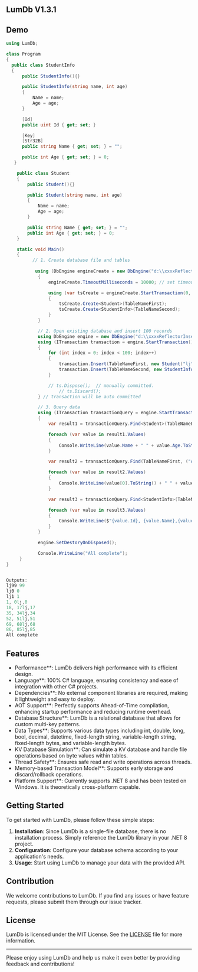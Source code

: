 

## LumDb V1.3.1

## Demo

```csharp
using LumDb;

class Program
{
  public class StudentInfo
  {
      public StudentInfo(){}

      public StudentInfo(string name, int age)
      {
          Name = name;
          Age = age;
      }

      [Id]
      public uint Id { get; set; }

      [Key]
      [Str32B]
      public string Name { get; set; } = "";

      public int Age { get; set; } = 0;
   }

    public class Student
    {
        public Student(){}

        public Student(string name, int age)
        {
            Name = name;
            Age = age;
        }

        public string Name { get; set; } = "";
        public int Age { get; set; } = 0;
    }

    static void Main()
    {
          // 1. Create database file and tables
        
           using (DbEngine engineCreate = new DbEngine("d:\\xxxxReflectorInsert.db", true))
            {
                engineCreate.TimeoutMilliseconds = 10000; // set timeout to 10 seconds

                using (var tsCreate = engineCreate.StartTransaction(0, false))
                {
                    tsCreate.Create<Student>(TableNameFirst);
                    tsCreate.Create<StudentInfo>(TableNameSecond);
                }
            }

            // 2. Open existing database and insert 100 records
            using DbEngine engine = new DbEngine("d:\\xxxxReflectorInsert.db");
            using (ITransaction transaction = engine.StartTransaction())
            {
                for (int index = 0; index < 100; index++)
                {
                    transaction.Insert(TableNameFirst, new Student("lj" + index.ToString(), index));
                    transaction.Insert(TableNameSecond, new StudentInfo(index.ToString() + "lj", index));
                }

                // ts.Dispose();  // manually committed.
                    // ts.Discard();
            } // transaction will be auto committed

            // 3. Query data
            using (ITransaction transactionQuery = engine.StartTransaction())
            {
                var result1 = transactionQuery.Find<Student>(TableNameFirst, o => o.Age > 98);

                foreach (var value in result1.Values)
                {
                    Console.WriteLine(value.Name + " " + value.Age.ToString());
                }

                var result2 = transactionQuery.Find(TableNameFirst, ("Age", o => ((int)o) < 2));

                foreach (var value in result2.Values)
                {
                    Console.WriteLine(value[0].ToString() + " " + value[1].ToString());
                }

                var result3 = transactionQuery.Find<StudentInfo>(TableNameSecond, o => o.Age % 17 == 0);

                foreach (var value in result3.Values)
                {
                    Console.WriteLine($"{value.Id}, {value.Name},{value.Age}");
                }
            }

            engine.SetDestoryOnDisposed();

            Console.WriteLine("All complete");
     }
}


Outputs:
lj99 99
lj0 0
lj1 1
1, 0lj,0
18, 17lj,17
35, 34lj,34
52, 51lj,51
69, 68lj,68
86, 85lj,85
All complete
```

## Features

- Performance**: LumDb delivers high performance with its efficient design.
- Language**: 100% C# language, ensuring consistency and ease of integration with other C# projects.
- Dependencies**: No external component libraries are required, making it lightweight and easy to deploy.
- AOT Support**: Perfectly supports Ahead-of-Time compilation, enhancing startup performance and reducing runtime overhead.
- Database Structure**: LumDb is a relational database that allows for custom multi-key patterns.
- Data Types**: Supports various data types including int, double, long, bool, decimal, datetime, fixed-length string, variable-length string, fixed-length bytes, and variable-length bytes.
- KV Database Simulation**: Can simulate a KV database and handle file operations based on byte values within tables.
- Thread Safety**: Ensures safe read and write operations across threads.
- Memory-based Transaction Model**: Supports early storage and discard/rollback operations.
- Platform Support**: Currently supports .NET 8 and has been tested on Windows. It is theoretically cross-platform capable.

## Getting Started

To get started with LumDb, please follow these simple steps:

1. **Installation**: Since LumDb is a single-file database, there is no installation process. Simply reference the LumDb library in your .NET 8 project.
2. **Configuration**: Configure your database schema according to your application's needs.
3. **Usage**: Start using LumDb to manage your data with the provided API.

## Contribution

We welcome contributions to LumDb. If you find any issues or have feature requests, please submit them through our issue tracker.

## License

LumDb is licensed under the MIT License. See the [LICENSE](LICENSE.txt) file for more information.

---

Please enjoy using LumDb and help us make it even better by providing feedback and contributions!
